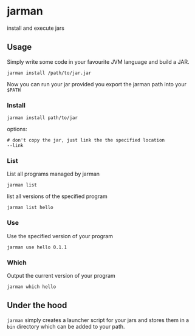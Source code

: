 # jarman

install and execute jars

## Usage

Simply write some code in your favourite JVM language and build a JAR.

```
jarman install /path/to/jar.jar
```

Now you can run your jar provided you export the jarman path into your `$PATH`

### Install

```
jarman install path/to/jar
```

options:
```
# don't copy the jar, just link the the specified location
--link
```

### List

List all programs managed by jarman
```
jarman list
```

list all versions of the specified program
```
jarman list hello
```

### Use

Use the specified version of your program

```
jarman use hello 0.1.1
```

### Which

Output the current version of your program

```
jarman which hello
```

## Under the hood

`jarman` simply creates a launcher script for your jars and stores them in a `bin` directory which can be added to your path.
